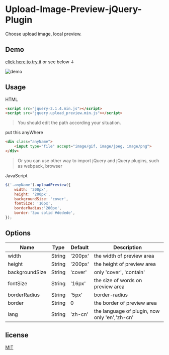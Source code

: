# Upload-Image-Preview-jQuery-Plugin
Choose upload image, local preview.

## Demo

[click here to try it](http://gaohaoyang.github.io/Upload-Preview-Plugin/example) or see below ↓

![demo](http://ww1.sinaimg.cn/large/7011d6cfjw1eyvnqhp2v1g20k30eqb2a.gif)

## Usage
HTML

```html
<script src="jquery-2.1.4.min.js"></script>
<script src="jquery.upload_preview.min.js"></script>
```

> You should edit the path according your situation.

put this anyWhere

```html
<div class="anyName">
    <input type="file" accept="image/gif, image/jpeg, image/png">
</div>
```

> Or you can use other way to import jQuery and jQuery plugins, such as webpack, browser

JavaScript

```js
$('.anyName').uploadPreview({
    width: '200px',
    height: '200px',
    backgroundSize: 'cover',
    fontSize: '16px',
    borderRadius:'200px',
    border:'3px solid #dedede',
});
```

## Options

Name           | Type   | Default | Description
-------------- | ------ | ------- | ---------------------------------
width          | String | '200px' | the width of preview area
height         | String | '200px' | the height of preview area
backgroundSize | String | 'cover' | only 'cover', 'contain'
fontSize       | String | '16px'  | the size of words on preview area
borderRadius   | String | '5px'   | border-radius
border         | String | 0       | the border of preview area
lang           | String | 'zh-cn' | the language of plugin, now only 'en','zh-cn'

<!-- ## Donate -->

## license

[MIT](https://github.com/Gaohaoyang/Upload-Preview-Plugin/blob/master/LICENSE)


<!-- 关于编写 jQuery 插件，参考了一些教程 -->
<!-- - [jQuery插件开发精品教程，让你的jQuery提升一个台阶](http://www.cnblogs.com/Wayou/p/jquery_plugin_tutorial.html) -->
